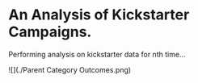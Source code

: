 # An Analysis of Kickstarter Campaigns.
Performing analysis on kickstarter data for nth time...

![](./Parent Category Outcomes.png)
